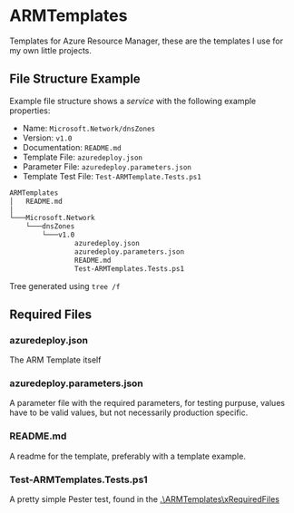 # ARMTemplates

Templates for Azure Resource Manager, these are the templates I use for my own little projects.

## File Structure Example

Example file structure shows a *service* with the following example properties:

- Name: `Microsoft.Network/dnsZones`
- Version: `v1.0`
- Documentation: `README.md`
- Template File: `azuredeploy.json`
- Parameter File: `azuredeploy.parameters.json`
- Template Test File: `Test-ARMTemplate.Tests.ps1`

```bash
ARMTemplates
│   README.md
│
└───Microsoft.Network
    └───dnsZones
        └───v1.0
                azuredeploy.json
                azuredeploy.parameters.json
                README.md
                Test-ARMTemplates.Tests.ps1
```
Tree generated using ```tree /f```

## Required Files

### azuredeploy.json

The ARM Template itself

### azuredeploy.parameters.json

A parameter file with the required parameters, for testing purpuse, values have to be valid values, but not necessarily production specific.

### README.md

A readme for the template, preferably with a template example.

### Test-ARMTemplates.Tests.ps1

A pretty simple Pester test, found in the [.\ARMTemplates\xRequiredFiles](https://www.github.com/dotStryhn/ARMTemplates/TemplateFiles/)
